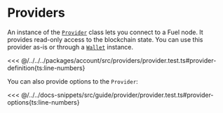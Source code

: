 # Providers

An instance of the [`Provider`](../../../api/Account/Provider.md) class lets you connect to a Fuel node. It provides read-only access to the blockchain state. You can use this provider as-is or through a [`Wallet`](../../../api/Account/Wallet.md) instance.

<<< @/../../../packages/account/src/providers/provider.test.ts#provider-definition{ts:line-numbers}

You can also provide options to the `Provider`:

<<< @/../../docs-snippets/src/guide/provider/provider.test.ts#provider-options{ts:line-numbers}
